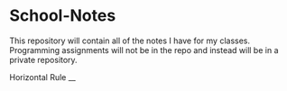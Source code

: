 # School-Notes

This repository will contain all of the notes I have for my classes. Programming assignments will not be in the repo and instead will be in a private repository. 

Horizontal Rule
__ 
